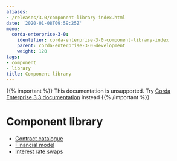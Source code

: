 ```yaml
---
aliases:
- /releases/3.0/component-library-index.html
date: '2020-01-08T09:59:25Z'
menu:
  corda-enterprise-3-0:
    identifier: corda-enterprise-3-0-component-library-index
    parent: corda-enterprise-3-0-development
    weight: 120
tags:
- component
- library
title: Component library
---
```

{{% important %}}
This documentation is unsupported.
Try [Corda Enterprise 3.3 documentation](/docs/corda-enterprise/3.3/_index.md) instead
{{% /important %}}


# Component library



* [Contract catalogue](contract-catalogue.md)
* [Financial model](financial-model.md)
* [Interest rate swaps](contract-irs.md)




